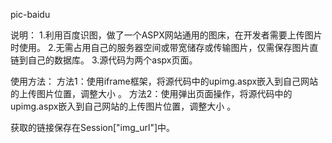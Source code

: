 pic-baidu


说明：
1.利用百度识图，做了一个ASPX网站通用的图床，在开发者需要上传图片时使用。
2.无需占用自己的服务器空间或带宽储存或传输图片，仅需保存图片直链到自己的数据库。
3.源代码为两个aspx页面。


使用方法：
方法1：使用iframe框架，将源代码中的upimg.aspx嵌入到自己网站的上传图片位置，调整大小 。
方法2：使用弹出页面操作，将源代码中的upimg.aspx嵌入到自己网站的上传图片位置，调整大小 。

获取的链接保存在Session["img_url"]中。
